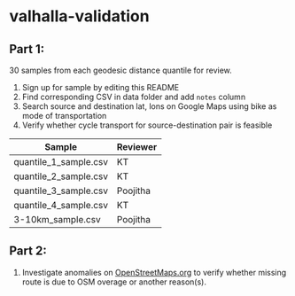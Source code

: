 # valhalla-validation

## Part 1:

30 samples from each geodesic distance quantile for review.

1. Sign up for sample by editing this README
2. Find corresponding CSV in data folder and add `notes` column
3. Search source and destination lat, lons on Google Maps using bike as mode of transportation
4. Verify whether cycle transport for source-destination pair is feasible


Sample | Reviewer
-------|---------
quantile_1_sample.csv | KT
quantile_2_sample.csv | KT
quantile_3_sample.csv | Poojitha
quantile_4_sample.csv | KT
3-10km_sample.csv | Poojitha


## Part 2:
1. Investigate anomalies on [OpenStreetMaps.org](https://www.openstreetmap.org/?edit_help=1#map=3/71.34/-96.82) to verify whether missing route is due to OSM overage or another reason(s).
